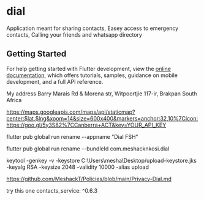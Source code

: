 # dial
Application meant for sharing contacts, Easey access to emergency contacts, 
Calling your friends and whatsapp directory

## Getting Started

For help getting started with Flutter development, view the
[online documentation](https://docs.flutter.dev/), which offers tutorials,
samples, guidance on mobile development, and a full API reference.

My address
Barry Marais Rd & Morena str, Witpoortjie 117-ir, Brakpan South Africa


https://maps.googleapis.com/maps/api/staticmap?center:$lat,$lng&xoom=14&size=600x400&markers=anchor:32,10%7Cicon:https://goo.gl/5y3S82%7CCanberra+ACT&key=YOUR_API_KEY


flutter pub global run rename --appname "Dial FSH"

flutter pub global run rename --bundleId com.meshacknkosi.dial


keytool -genkey -v -keystore C:\Users\mesha\Desktop/upload-keystore.jks -keyalg RSA -keysize 2048 -validity 10000 -alias upload


https://github.com/MeshackT/Policies/blob/main/Privacy-Dial.md


try this one
contacts_service: ^0.6.3
